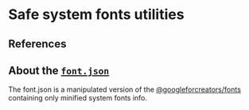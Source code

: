 # Safe system fonts utilities

## References

## About the [`font.json`](./fonts.json)

The font.json is a manipulated version of the [@googleforcreators/fonts](https://github.com/GoogleForCreators/web-stories-wp/blob/main/packages/fonts/src/fonts.json) containing only minified system fonts info.
